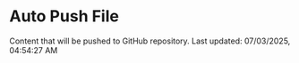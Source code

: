 # Auto Push File

Content that will be pushed to GitHub repository.
Last updated: 07/03/2025, 04:54:27 AM